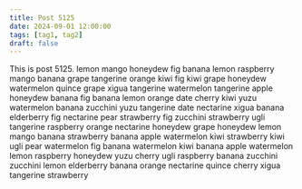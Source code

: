 ```yaml
---
title: Post 5125
date: 2024-09-01 12:00:00
tags: [tag1, tag2]
draft: false
---
```

This is post 5125.
lemon
mango
honeydew
fig
banana
lemon
raspberry
mango
banana
grape
tangerine
orange
kiwi
fig
kiwi
grape
honeydew
watermelon
quince
grape
xigua
tangerine
watermelon
tangerine
apple
honeydew
banana
fig
banana
lemon
orange
date
cherry
kiwi
yuzu
watermelon
banana
zucchini
yuzu
tangerine
date
nectarine
xigua
banana
elderberry
fig
nectarine
pear
strawberry
fig
zucchini
strawberry
ugli
tangerine
raspberry
orange
nectarine
honeydew
grape
honeydew
lemon
mango
banana
strawberry
banana
apple
watermelon
kiwi
strawberry
kiwi
ugli
pear
watermelon
fig
banana
watermelon
kiwi
banana
apple
watermelon
lemon
raspberry
honeydew
yuzu
cherry
ugli
raspberry
banana
zucchini
zucchini
lemon
elderberry
banana
orange
nectarine
quince
cherry
xigua
tangerine
strawberry

